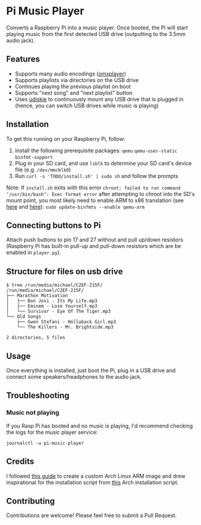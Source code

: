 # Pi Music Player

Converts a Raspberry Pi into a music player. Once booted, the Pi will start playing music from the first detected USB drive (outputting to the 3.5mm audio jack).

## Features
* Supports many audio encodings ([omxplayer](https://elinux.org/Omxplayer))
* Supports playlists via directories on the USB drive
* Continues playing the previous playlist on boot
* Supports "next song" and "next playlist" button
* Uses [udiskie](https://github.com/coldfix/udiskie) to continuously mount any USB drive that is plugged in (hence, you can switch USB drives while music is playing)

## Installation

To get this running on your Raspberry Pi, follow:
1. Install the following prerequisite packages:
   `qemu`
   `qemu-user-static`
   `binfmt-support`
2. Plug in your SD card, and use `lsblk` to determine your SD card's device file (e.g. `/dev/mmcblk0`)
3. Run `curl -s 'TODO/install.sh' | sudo sh` and follow the prompts

Note: If `install.sh` exits with this error `chroot: failed to run command ‘/usr/bin/bash’: Exec format error` after attempting to chroot into the SD's mount point, you most likely need to enable ARM to x86 translation (see [here](https://github.com/RoEdAl/linux-raspberrypi-wsp/wiki/Building-ArchLinux-ARM-packages-ona-a-PC-using-QEMU-Chroot) and [here](https://wiki.archlinux.org/index.php/change_root#Using_chroot)):
`sudo update-binfmts --enable qemu-arm`

## Connecting buttons to Pi

Attach push buttons to pin 17 and 27 without and pull up/down resistors (Raspberry Pi has built-in pull-up and pull-down resistors which are be enabled in `player.py`).

## Structure for files on usb drive
```
$ tree /run/media/michael/C2EF-215F/
/run/media/michael/C2EF-215F/
├── Marathon Motivation
│   ├── Bon Jovi - Its My Life.mp3
│   ├── Eminem - Lose Yourself.mp3
│   └── Survivor - Eye Of The Tiger.mp3
└── Old Songs
    ├── Gwen Stefani - Hollaback Girl.mp3
    └── The Killers - Mr. Brightside.mp3

2 directories, 5 files
```

## Usage

Once everything is installed, just boot the Pi, plug in a USB drive and connect some speakers/headphones to the audio jack.

## Troubleshooting

### Music not playing

If you Rasp Pi has booted and no music is playing, I'd recommend checking the logs for the music player service:

```
journalctl -u pi-music-player
```

## Credits

I followed [this guide](https://disconnected.systems/blog/raspberry-pi-archlinuxarm-setup/) to create a custom Arch Linux ARM image and drew inspirational for the installation script from [this](https://github.com/tom5760/arch-install) Arch installation script.

## Contributing

Contributions are welcome! Please feel free to submit a Pull Request.